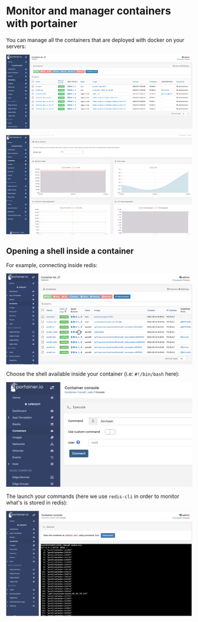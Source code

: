 # Monitor and manager containers with portainer

You can manage all the containers that are deployed with docker on your servers:

![portainer_1](../../img/portainer_1.png)

![portainer_2](../../img/portainer_2.png)

## Opening a shell inside a container

For example, connecting inside redis:

![portainer_connect_container_1](../../img/portainer_connect_container_1.png)

Choose the shell available inside your container (i.e: `#!/bin/bash` here):

![portainer_connect_container_2](../../img/portainer_connect_container_2.png)

The launch your commands (here we use `redis-cli` in order to monitor what's is stored in redis):

![portainer_connect_container_3](../../img/portainer_connect_container_3.png)
